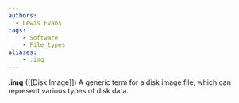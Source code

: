```yaml
---
authors:
  - Lewis Evans
tags:
    - Software
    - File_types
aliases:
    - .img
---
```

**.img** ([[Disk Image]]) A generic term for a disk image file, which can represent various types of disk data.

